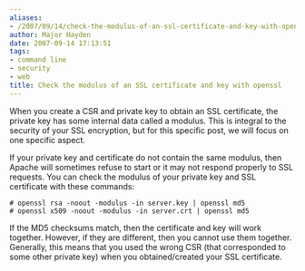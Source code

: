 ```yaml
---
aliases:
- /2007/09/14/check-the-modulus-of-an-ssl-certificate-and-key-with-openssl/
author: Major Hayden
date: 2007-09-14 17:13:51
tags:
- command line
- security
- web
title: Check the modulus of an SSL certificate and key with openssl
---
```


When you create a CSR and private key to obtain an SSL certificate, the private key has some internal data called a modulus. This is integral to the security of your SSL encryption, but for this specific post, we will focus on one specific aspect.

If your private key and certificate do not contain the same modulus, then Apache will sometimes refuse to start or it may not respond properly to SSL requests. You can check the modulus of your private key and SSL certificate with these commands:

```
# openssl rsa -noout -modulus -in server.key | openssl md5
# openssl x509 -noout -modulus -in server.crt | openssl md5
```

If the MD5 checksums match, then the certificate and key will work together. However, if they are different, then you cannot use them together. Generally, this means that you used the wrong CSR (that corresponded to some other private key) when you obtained/created your SSL certificate.